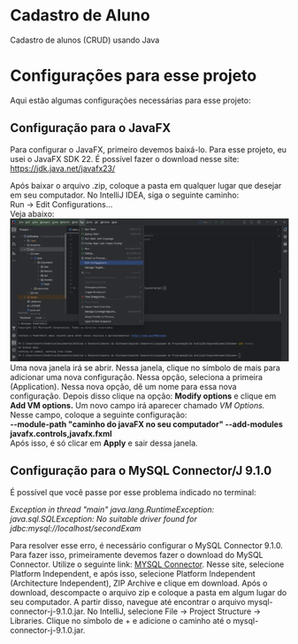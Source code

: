 # Cadastro de Aluno
Cadastro de alunos (CRUD) usando Java


# Configurações para esse projeto

Aqui estão algumas configurações necessárias para esse projeto:

## Configuração para o JavaFX
Para configurar o JavaFX, primeiro devemos baixá-lo. Para esse projeto, eu usei o JavaFX SDK 22. É possível fazer o
download nesse site: <br>
https://jdk.java.net/javafx23/ <br>

Após baixar o arquivo .zip, coloque a pasta em qualquer lugar que desejar em seu computador.
No IntelliJ IDEA, siga o seguinte caminho: <br>
Run → Edit Configurations... <br>
Veja abaixo:
![primeiraTela.png](Arquivos/img/primeiraTela.png)<br>
Uma nova janela irá se abrir. Nessa janela, clique no símbolo de mais para adicionar uma nova configuração. Nessa
opção, seleciona a primeira (Application).
Nessa nova opção, dê um nome para essa nova configuração. Depois disso clique na opção:
**Modify options** e clique em **Add VM options.** Um novo campo irá aparecer chamado *VM Options.* Nesse campo,
coloque a seguinte configuração: <br>
**--module-path "caminho do javaFX no seu computador" --add-modules javafx.controls,javafx.fxml** <br>
Após isso, é só clicar em **Apply** e sair dessa janela. <br>


## Configuração para o MySQL Connector/J 9.1.0

É possível que você passe por esse problema indicado no terminal:

*Exception in thread "main" java.lang.RuntimeException: java.sql.SQLException: No suitable driver found for jdbc:mysql://localhost/secondExam* <br>

Para resolver esse erro, é necessário configurar o MySQL Connector 9.1.0. Para fazer isso, primeiramente devemos
fazer o download do MySQL Connector. Utilize o seguinte link: <a href="https://dev.mysql.com/downloads/connector/j/">MYSQL Connector</a>.
Nesse site, selecione Platform Independent, e após isso, selecione Platform Independent (Architecture Independent), ZIP Archive e clique em download.
Após o download, descompacte o arquivo zip e coloque a pasta em algum lugar do seu computador.
A partir disso, navegue até encontrar o arquivo mysql-connector-j-9.1.0.jar.
No IntelliJ, selecione File → Project Structure → Libraries. Clique no símbolo de + e adicione o caminho até o mysql-connector-j-9.1.0.jar.